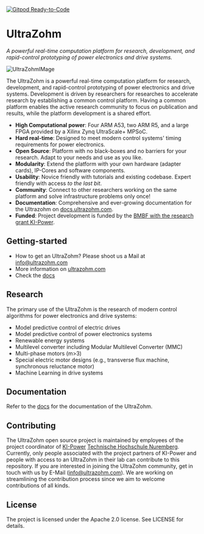 [![Gitpod Ready-to-Code](https://img.shields.io/badge/Gitpod-ready--to--code-blue?logo=gitpod)](https://gitpod.io/#https://bitbucket.org/ultrazohm/ultrazohm_sw)

# UltraZohm
*A powerful real-time computation platform for research, development, and rapid-control prototyping of power electronics and drive systems.*

![UltraZohmIMage](https://docs.ultrazohm.com/_images/front_lowres.png)

The UltraZohm is a powerful real-time computation platform for research, development, and rapid-control prototyping of power electronics and drive systems.
Development is driven by researchers for researches to accelerate research by establishing a common control platform.
Having a common platform enables the active research community to focus on publication and results, while the platform development is a shared effort. 

- **High Computational power**: Four ARM A53, two ARM R5, and a large FPGA provided by a Xilinx Zynq UltraScale+ MPSoC.
- **Hard real-time**: Designed to meet modern control systems' timing requirements for power electronics.
- **Open Source**: Platform with no black-boxes and no barriers for your research. Adapt to your needs and use as you like.
- **Modularity**: Extend the platform with your own hardware (adapter cards), IP-Cores and software components.
- **Usability**: Novice friendly with tutorials and existing codebase. Expert friendly with access *to the last bit*.
- **Community**: Connect to other researchers working on the same platform and solve infrastructure problems only once!
- **Documentation**: Comprehensive and ever-growing documentation for the Ultrazohm on [docs.ultrazohm.com](docs.ultrazohm.com).
- **Funded**: Project development is funded by the [BMBF with the research grant KI-Power](https://elektronikforschung.de/projekte/ki-power).

## Getting-started

- How to get an UltraZohm? Please shoot us a Mail at info@ultrazohm.com
- More information on [ultrazohm.com](ultrazohm.com)
- Check the [docs](https://docs.ultrazohm.com/) 

## Research

The primary use of the UltraZohm is the research of modern control algorithms for power electronics and drive systems:

- Model predictive control of electric drives
- Model predictive control of power electronics systems
- Renewable energy systems
- Multilevel converter including Modular Multilevel Converter (MMC)
- Multi-phase motors (m>3)
- Special electric motor designs (e.g., transverse flux machine, synchronous reluctance motor)
- Machine Learning in drive systems

## Documentation

Refer to the [docs](https://docs.ultrazohm.com/) for the documentation of the UltraZohm.

## Contributing

The UltraZohm open source project is maintained by employees of the project coordinator of [KI-Power](https://elektronikforschung.de/projekte/ki-power) [Technische Hochschule Nuremberg](https://www.th-nuernberg.de/einrichtungen-gesamt/in-institute/institut-fuer-leistungselektronische-systeme-elsys/).
Currently, only people associated with the project partners of KI-Power and people with access to an UltraZohm in their lab can contribute to this repository.
If you are interested in joining the UltraZohm community, get in touch with us by E-Mail (info@ultrazohm.com).
We are working on streamlining the contribution process since we aim to welcome contributions of all kinds.

## License

The project is licensed under the Apache 2.0 license. See LICENSE for details.